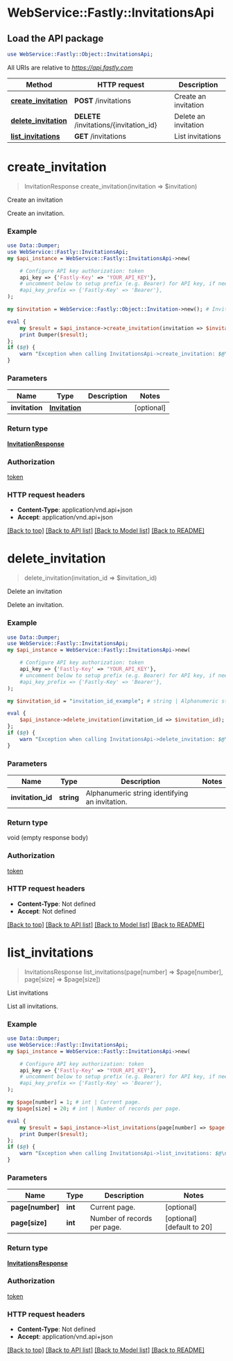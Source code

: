 # WebService::Fastly::InvitationsApi

## Load the API package
```perl
use WebService::Fastly::Object::InvitationsApi;
```

All URIs are relative to *https://api.fastly.com*

Method | HTTP request | Description
------------- | ------------- | -------------
[**create_invitation**](InvitationsApi.md#create_invitation) | **POST** /invitations | Create an invitation
[**delete_invitation**](InvitationsApi.md#delete_invitation) | **DELETE** /invitations/{invitation_id} | Delete an invitation
[**list_invitations**](InvitationsApi.md#list_invitations) | **GET** /invitations | List invitations


# **create_invitation**
> InvitationResponse create_invitation(invitation => $invitation)

Create an invitation

Create an invitation.

### Example
```perl
use Data::Dumper;
use WebService::Fastly::InvitationsApi;
my $api_instance = WebService::Fastly::InvitationsApi->new(

    # Configure API key authorization: token
    api_key => {'Fastly-Key' => 'YOUR_API_KEY'},
    # uncomment below to setup prefix (e.g. Bearer) for API key, if needed
    #api_key_prefix => {'Fastly-Key' => 'Bearer'},
);

my $invitation = WebService::Fastly::Object::Invitation->new(); # Invitation | 

eval {
    my $result = $api_instance->create_invitation(invitation => $invitation);
    print Dumper($result);
};
if ($@) {
    warn "Exception when calling InvitationsApi->create_invitation: $@\n";
}
```

### Parameters

Name | Type | Description  | Notes
------------- | ------------- | ------------- | -------------
 **invitation** | [**Invitation**](Invitation.md)|  | [optional] 

### Return type

[**InvitationResponse**](InvitationResponse.md)

### Authorization

[token](../README.md#token)

### HTTP request headers

 - **Content-Type**: application/vnd.api+json
 - **Accept**: application/vnd.api+json

[[Back to top]](#) [[Back to API list]](../README.md#documentation-for-api-endpoints) [[Back to Model list]](../README.md#documentation-for-models) [[Back to README]](../README.md)

# **delete_invitation**
> delete_invitation(invitation_id => $invitation_id)

Delete an invitation

Delete an invitation.

### Example
```perl
use Data::Dumper;
use WebService::Fastly::InvitationsApi;
my $api_instance = WebService::Fastly::InvitationsApi->new(

    # Configure API key authorization: token
    api_key => {'Fastly-Key' => 'YOUR_API_KEY'},
    # uncomment below to setup prefix (e.g. Bearer) for API key, if needed
    #api_key_prefix => {'Fastly-Key' => 'Bearer'},
);

my $invitation_id = "invitation_id_example"; # string | Alphanumeric string identifying an invitation.

eval {
    $api_instance->delete_invitation(invitation_id => $invitation_id);
};
if ($@) {
    warn "Exception when calling InvitationsApi->delete_invitation: $@\n";
}
```

### Parameters

Name | Type | Description  | Notes
------------- | ------------- | ------------- | -------------
 **invitation_id** | **string**| Alphanumeric string identifying an invitation. | 

### Return type

void (empty response body)

### Authorization

[token](../README.md#token)

### HTTP request headers

 - **Content-Type**: Not defined
 - **Accept**: Not defined

[[Back to top]](#) [[Back to API list]](../README.md#documentation-for-api-endpoints) [[Back to Model list]](../README.md#documentation-for-models) [[Back to README]](../README.md)

# **list_invitations**
> InvitationsResponse list_invitations(page[number] => $page[number], page[size] => $page[size])

List invitations

List all invitations.

### Example
```perl
use Data::Dumper;
use WebService::Fastly::InvitationsApi;
my $api_instance = WebService::Fastly::InvitationsApi->new(

    # Configure API key authorization: token
    api_key => {'Fastly-Key' => 'YOUR_API_KEY'},
    # uncomment below to setup prefix (e.g. Bearer) for API key, if needed
    #api_key_prefix => {'Fastly-Key' => 'Bearer'},
);

my $page[number] = 1; # int | Current page.
my $page[size] = 20; # int | Number of records per page.

eval {
    my $result = $api_instance->list_invitations(page[number] => $page[number], page[size] => $page[size]);
    print Dumper($result);
};
if ($@) {
    warn "Exception when calling InvitationsApi->list_invitations: $@\n";
}
```

### Parameters

Name | Type | Description  | Notes
------------- | ------------- | ------------- | -------------
 **page[number]** | **int**| Current page. | [optional] 
 **page[size]** | **int**| Number of records per page. | [optional] [default to 20]

### Return type

[**InvitationsResponse**](InvitationsResponse.md)

### Authorization

[token](../README.md#token)

### HTTP request headers

 - **Content-Type**: Not defined
 - **Accept**: application/vnd.api+json

[[Back to top]](#) [[Back to API list]](../README.md#documentation-for-api-endpoints) [[Back to Model list]](../README.md#documentation-for-models) [[Back to README]](../README.md)

